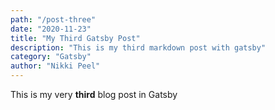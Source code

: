 ```yaml
---
path: "/post-three"
date: "2020-11-23"
title: "My Third Gatsby Post"
description: "This is my third markdown post with gatsby"
category: "Gatsby"
author: "Nikki Peel"
---
```


This is my very **third** blog post in Gatsby